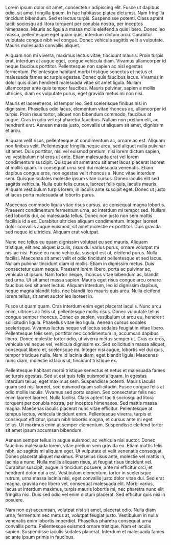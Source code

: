 
Lorem ipsum dolor sit amet, consectetur adipiscing elit. Fusce ut dapibus odio, sit amet fringilla ipsum. In hac habitasse platea dictumst. Nam fringilla tincidunt bibendum. Sed et lectus turpis. Suspendisse potenti. Class aptent taciti sociosqu ad litora torquent per conubia nostra, per inceptos himenaeos. Mauris ac ligula a massa mollis eleifend a quis libero. Donec leo massa, pellentesque eget quam quis, interdum dictum arcu. Curabitur vulputate congue nibh vel congue. Donec vehicula sagittis velit a vulputate. Mauris malesuada convallis aliquet.

Aliquam non mi viverra, maximus lectus vitae, tincidunt mauris. Proin turpis erat, interdum at augue eget, congue vehicula diam. Vivamus ullamcorper id neque faucibus porttitor. Pellentesque non sapien ac nisl egestas fermentum. Pellentesque habitant morbi tristique senectus et netus et malesuada fames ac turpis egestas. Donec quis faucibus lacus. Vivamus in dolor quis diam hendrerit malesuada vitae sit amet ligula. Nullam ullamcorper ante quis tempor faucibus. Mauris pulvinar, sapien a mollis ultricies, diam ex vulputate purus, eget gravida metus mi non nisi.

Mauris et laoreet eros, id tempor leo. Sed scelerisque finibus nisi in dignissim. Phasellus odio lacus, elementum vitae rhoncus ac, ullamcorper id turpis. Proin risus tortor, aliquet non bibendum commodo, faucibus at augue. Cras in odio vel est pharetra faucibus. Nullam non pretium elit, ac hendrerit erat. Aenean massa justo, convallis ut aliquam sit amet, dignissim et arcu.

Aliquam velit risus, pellentesque at condimentum ac, ornare ac est. Aliquam non finibus velit. Pellentesque fringilla neque arcu, sed aliquet nulla pulvinar sit amet. Duis porttitor, nisi vel euismod pretium, nisi lorem dictum sapien, vel vestibulum nisl eros ut ante. Etiam malesuada erat vel lorem condimentum suscipit. Quisque sit amet arcu sit amet lacus placerat laoreet at mollis quam. In consequat urna sed dui malesuada venenatis. Etiam dapibus congue eros, non egestas velit rhoncus a. Nunc vitae interdum sem. Quisque sodales molestie ipsum vitae cursus. Donec iaculis elit sed sagittis vehicula. Nulla quis felis cursus, laoreet felis quis, iaculis mauris. Aliquam vestibulum turpis lorem, in iaculis ante suscipit eget. Donec ut justo at lacus porta malesuada at lobortis purus.

Maecenas commodo ligula vitae risus cursus, ac consequat magna lobortis. Praesent condimentum fermentum urna, ac interdum mi tempor sed. Nullam sed lobortis dui, ac malesuada tellus. Donec non justo non sem mattis facilisis id a ex. Curabitur ultricies aliquam condimentum. Integer laoreet dolor convallis augue euismod, sit amet molestie ex porttitor. Duis gravida sed neque id ultricies. Aliquam erat volutpat.

Nunc nec tellus eu quam dignissim volutpat eu sed mauris. Aliquam tristique, elit nec aliquet iaculis, risus dui varius purus, ornare volutpat mi nisi ac nisi. Fusce eu nunc vehicula, suscipit est ut, eleifend purus. Nulla facilisi. Maecenas sit amet velit et odio tincidunt pellentesque et sed lacus. Nullam pulvinar tincidunt diam id mollis. Etiam in dignissim metus. Duis consectetur quam neque. Praesent lorem libero, porta ac pulvinar ac, vehicula ut ipsum. Nam tortor neque, rhoncus vitae bibendum ac, blandit sed urna. Ut sit amet massa sapien. Mauris eget risus congue arcu ornare faucibus sed sit amet lectus. Aliquam interdum, leo id dignissim dapibus, neque magna blandit felis, nec blandit leo mauris quis arcu. Nulla eleifend lorem tellus, sit amet auctor leo laoreet in.

Fusce ut quam quam. Cras interdum enim eget placerat iaculis. Nunc arcu enim, ultrices ac felis ut, pellentesque mollis risus. Donec vulputate tellus congue semper rhoncus. Donec ex sapien, vestibulum ut arcu eu, hendrerit sollicitudin ligula. Phasellus vitae leo ligula. Aenean cursus sodales scelerisque. Vivamus luctus neque vel lectus sodales feugiat in vitae libero. Pellentesque felis sem, porttitor nec condimentum in, accumsan dapibus libero. Donec molestie tortor odio, ut viverra metus semper ut. Cras ex eros, vehicula vel neque vel, vehicula dignissim ex. Sed sollicitudin massa aliquet, consequat libero et, scelerisque mi. Integer nisi augue, lobortis vel dui quis, tempor tristique nulla. Nam id lacinia diam, eget blandit ligula. Maecenas nunc diam, molestie id lacus ut, tincidunt tristique ex.

Pellentesque habitant morbi tristique senectus et netus et malesuada fames ac turpis egestas. Sed ut est quis felis euismod aliquam. In egestas interdum tellus, eget maximus sem. Suspendisse potenti. Mauris iaculis quam sed nisl laoreet, sed euismod quam sollicitudin. Fusce congue felis at odio mollis iaculis. Vivamus sed porta sapien. Sed consectetur felis nec enim laoreet laoreet. Nulla facilisi. Class aptent taciti sociosqu ad litora torquent per conubia nostra, per inceptos himenaeos. Sed mattis massa magna. Maecenas iaculis placerat nunc vitae efficitur. Pellentesque at tempus lectus, vehicula tincidunt enim. Pellentesque viverra, turpis et consequat efficitur, ipsum nibh lobortis magna, et cursus ante mi eget tellus. Ut maximus enim at semper elementum. Suspendisse eleifend tortor sit amet ipsum accumsan bibendum.

Aenean semper tellus in augue euismod, ac vehicula nisi auctor. Donec faucibus malesuada lorem, vitae pretium sem gravida eu. Etiam mattis felis nibh, ac sagittis mi aliquam eget. Ut vulputate et velit venenatis consequat. Donec placerat aliquet maximus. Phasellus risus ante, molestie vel mattis in, lacinia a nunc. Nulla mollis aliquam risus, ut feugiat risus tincidunt vel. Curabitur suscipit, augue in tincidunt posuere, ante mi efficitur orci, et hendrerit dolor dui a est. Vestibulum elementum, tortor in scelerisque rutrum, urna massa lacinia nisi, eget convallis justo dolor vitae dui. Sed erat magna, gravida nec libero vel, consequat malesuada elit. Morbi varius, lacus ut interdum maximus, turpis mauris lobortis mi, nec pharetra nunc elit fringilla nisi. Duis sed odio vel enim dictum placerat. Sed efficitur quis nisi in posuere.

Nam non est accumsan, volutpat nisi sit amet, placerat odio. Nulla diam urna, fermentum nec metus at, volutpat feugiat justo. Vestibulum in nulla venenatis enim lobortis imperdiet. Phasellus pharetra consequat urna convallis porta. Pellentesque euismod ornare tristique. Nam et iaculis sapien. Suspendisse iaculis sodales placerat. Interdum et malesuada fames ac ante ipsum primis in faucibus.